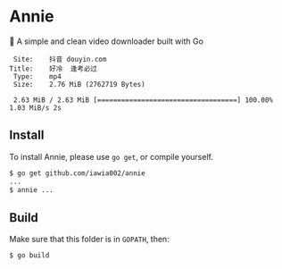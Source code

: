 # Annie

👾 A simple and clean video downloader built with Go

```console
 Site:    抖音 douyin.com
Title:    好冷  逢考必过
 Type:    mp4
 Size:    2.76 MiB (2762719 Bytes)

 2.63 MiB / 2.63 MiB [===================================] 100.00% 1.03 MiB/s 2s
```

## Install

To install Annie, please use `go get`, or compile yourself.

```bash
$ go get github.com/iawia002/annie
...
$ annie ...
```

## Build

Make sure that this folder is in `GOPATH`, then:

```bash
$ go build
```
